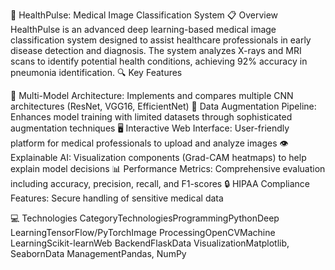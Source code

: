 🏥 HealthPulse: Medical Image Classification System
📋 Overview
HealthPulse is an advanced deep learning-based medical image classification system designed to assist healthcare professionals in early disease detection and diagnosis. The system analyzes X-rays and MRI scans to identify potential health conditions, achieving 92% accuracy in pneumonia identification.
🔍 Key Features

🧠 Multi-Model Architecture: Implements and compares multiple CNN architectures (ResNet, VGG16, EfficientNet)
🔄 Data Augmentation Pipeline: Enhances model training with limited datasets through sophisticated augmentation techniques
🖥️ Interactive Web Interface: User-friendly platform for medical professionals to upload and analyze images
👁️ Explainable AI: Visualization components (Grad-CAM heatmaps) to help explain model decisions
📊 Performance Metrics: Comprehensive evaluation including accuracy, precision, recall, and F1-scores
🔒 HIPAA Compliance Features: Secure handling of sensitive medical data

💻 Technologies
CategoryTechnologiesProgrammingPythonDeep LearningTensorFlow/PyTorchImage ProcessingOpenCVMachine LearningScikit-learnWeb BackendFlaskData VisualizationMatplotlib, SeabornData ManagementPandas, NumPy
